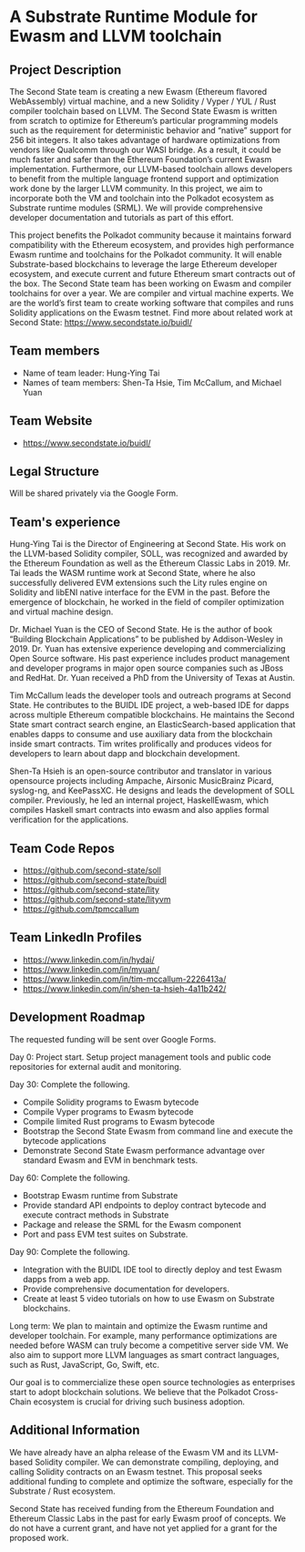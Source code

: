 # A Substrate Runtime Module for Ewasm and LLVM toolchain

## Project Description

The Second State team is creating a new Ewasm (Ethereum flavored WebAssembly) virtual machine, and a new Solidity / Vyper / YUL / Rust compiler toolchain based on LLVM. The Second State Ewasm is written from scratch to optimize for Ethereum’s particular programming models such as the requirement for deterministic behavior and “native” support for 256 bit integers. It also takes advantage of hardware optimizations from vendors like Qualcomm through our WASI bridge. As a result, it could be much faster and safer than the Ethereum Foundation’s current Ewasm implementation. Furthermore, our LLVM-based toolchain allows developers to benefit from the multiple language frontend support and optimization work done by the larger LLVM community. In this project, we aim to incorporate both the VM and toolchain into the Polkadot ecosystem as Substrate runtime modules (SRML). We will provide comprehensive developer documentation and tutorials as part of this effort.

This project benefits the Polkadot community because it maintains forward compatibility with the Ethereum ecosystem, and provides high performance Ewasm runtime and toolchains for the Polkadot community. It will enable Substrate-based blockchains to leverage the large Ethereum developer ecosystem, and execute current and future Ethereum smart contracts out of the box. The Second State team has been working on Ewasm and compiler toolchains for over a year. We are compiler and virtual machine experts. We are the world’s first team to create working software that compiles and runs Solidity applications on the Ewasm testnet. Find more about related work at Second State: https://www.secondstate.io/buidl/

## Team members

* Name of team leader: Hung-Ying Tai
* Names of team members: Shen-Ta Hsie, Tim McCallum, and Michael Yuan

## Team Website	

* https://www.secondstate.io/buidl/

## Legal Structure 

Will be shared privately via the Google Form.

## Team's experience

Hung-Ying Tai is the Director of Engineering  at Second State. His work on the LLVM-based Solidity compiler, SOLL, was recognized and awarded by the Ethereum Foundation as well as the Ethereum Classic Labs in 2019. Mr. Tai leads the WASM runtime work at Second State, where he also successfully delivered EVM extensions such the Lity rules engine on Solidity and libENI native interface for the EVM in the past. Before the emergence of blockchain, he worked in the field of compiler optimization and virtual machine design.

Dr. Michael Yuan is the CEO of Second State. He is the author of book “Building Blockchain Applications” to be published by Addison-Wesley in 2019. Dr. Yuan has extensive experience developing and commercializing Open Source software. His past experience includes product management and developer programs in major open source companies such as JBoss and RedHat. Dr. Yuan received a PhD from the University of Texas at Austin. 


Tim McCallum leads the developer tools and outreach programs at Second State. He contributes to the BUIDL IDE project, a web-based IDE for dapps across multiple Ethereum compatible blockchains. He maintains the Second State smart contract search engine, an ElasticSearch-based application that enables dapps to consume and use auxiliary data from the blockchain inside smart contracts. Tim writes prolifically and produces videos for developers to learn about dapp and blockchain development. 

Shen-Ta Hsieh is an open-source contributor and translator in various opensource projects including Ampache, Airsonic MusicBrainz Picard, syslog-ng, and KeePassXC. He designs and leads the development of SOLL compiler. Previously, he led an internal project, HaskellEwasm, which compiles Haskell smart contracts into ewasm and also applies formal verification for the applications.

## Team Code Repos

* https://github.com/second-state/soll
* https://github.com/second-state/buidl
* https://github.com/second-state/lity
* https://github.com/second-state/lityvm
* https://github.com/tpmccallum

## Team LinkedIn Profiles

* https://www.linkedin.com/in/hydai/
* https://www.linkedin.com/in/myuan/
* https://www.linkedin.com/in/tim-mccallum-2226413a/
* https://www.linkedin.com/in/shen-ta-hsieh-4a11b242/

## Development Roadmap

The requested funding will be sent over Google Forms.

Day 0: Project start. Setup project management tools and public code repositories for external audit and monitoring. 

Day 30: Complete the following.

* Compile Solidity programs to Ewasm bytecode
* Compile Vyper programs to Ewasm bytecode
* Compile limited Rust programs to Ewasm bytecode
* Bootstrap the Second State Ewasm from command line and execute the bytecode applications
* Demonstrate Second State Ewasm performance advantage over standard Ewasm and EVM in benchmark tests.

Day 60: Complete the following. 

* Bootstrap Ewasm runtime from Substrate
* Provide standard API endpoints to deploy contract bytecode and execute contract methods in Substrate
* Package and release the SRML for the Ewasm component
* Port and pass EVM test suites on Substrate.

Day 90: Complete the following. 

* Integration with the BUIDL IDE tool to directly deploy and test Ewasm dapps from a web app.
* Provide comprehensive documentation for developers. 
* Create at least 5 video tutorials on how to use Ewasm on Substrate blockchains.

Long term: We plan to maintain and optimize the Ewasm runtime and developer toolchain. For example, many performance optimizations are needed before WASM can truly become a competitive server side VM. We also aim to support more LLVM languages as smart contract languages, such as Rust, JavaScript, Go, Swift, etc. 

Our goal is to commercialize these open source technologies as enterprises start to adopt blockchain solutions. We believe that the Polkadot Cross-Chain ecosystem is crucial for driving such business adoption. 

## Additional Information

We have already have an alpha release of the Ewasm VM and its LLVM-based Solidity compiler. We can demonstrate compiling, deploying, and calling Solidity contracts on an Ewasm testnet. This proposal seeks additional funding to complete and optimize the software, especially for the Substrate / Rust ecosystem. 

Second State has received funding from the Ethereum Foundation and Ethereum Classic Labs in the past for early Ewasm proof of concepts. We do not have a current grant, and have not yet applied for a grant for the proposed work.

